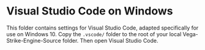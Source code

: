 # Visual Studio Code on Windows

This folder contains settings for Visual Studio Code, adapted specifically for use on Windows 10. Copy the `.vscode/` folder to the root of your local Vega-Strike-Engine-Source folder. Then open Visual Studio Code.
